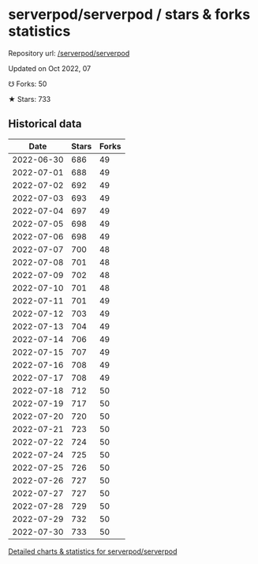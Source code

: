 # serverpod/serverpod / stars & forks statistics

Repository url: [/serverpod/serverpod](https://github.com/serverpod/serverpod)

Updated on Oct 2022, 07

☋ Forks: 50

★ Stars: 733

## Historical data
| Date | Stars | Forks |
|------|-------|-------|
| 2022-06-30 | 686 | 49 | 
| 2022-07-01 | 688 | 49 | 
| 2022-07-02 | 692 | 49 | 
| 2022-07-03 | 693 | 49 | 
| 2022-07-04 | 697 | 49 | 
| 2022-07-05 | 698 | 49 | 
| 2022-07-06 | 698 | 49 | 
| 2022-07-07 | 700 | 48 | 
| 2022-07-08 | 701 | 48 | 
| 2022-07-09 | 702 | 48 | 
| 2022-07-10 | 701 | 48 | 
| 2022-07-11 | 701 | 49 | 
| 2022-07-12 | 703 | 49 | 
| 2022-07-13 | 704 | 49 | 
| 2022-07-14 | 706 | 49 | 
| 2022-07-15 | 707 | 49 | 
| 2022-07-16 | 708 | 49 | 
| 2022-07-17 | 708 | 49 | 
| 2022-07-18 | 712 | 50 | 
| 2022-07-19 | 717 | 50 | 
| 2022-07-20 | 720 | 50 | 
| 2022-07-21 | 723 | 50 | 
| 2022-07-22 | 724 | 50 | 
| 2022-07-24 | 725 | 50 | 
| 2022-07-25 | 726 | 50 | 
| 2022-07-26 | 727 | 50 | 
| 2022-07-27 | 727 | 50 | 
| 2022-07-28 | 729 | 50 | 
| 2022-07-29 | 732 | 50 | 
| 2022-07-30 | 733 | 50 | 


[Detailed charts & statistics for serverpod/serverpod](https://reviewgithub.com/rep/serverpod/serverpod)
